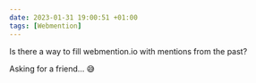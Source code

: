 ```yaml
---
date: 2023-01-31 19:00:51 +01:00
tags: [Webmention]
---
```


Is there a way to fill webmention.io with mentions from the past?

Asking for a friend… 😅